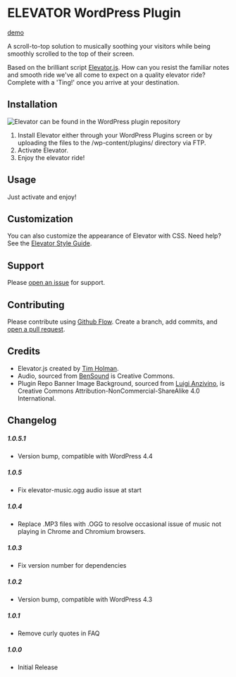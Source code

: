 # ELEVATOR WordPress Plugin

[demo](https://fatpony.me/plugins/elevator/)

A scroll-to-top solution to musically soothing your visitors while being smoothly scrolled to the top of their screen.

Based on the brilliant script [Elevator.js](https://github.com/tholman/elevator.js). How can you resist the familiar notes and smooth ride we've all come to expect on a quality elevator ride? Complete with a 'Ting!' once you arrive at your destination.

## Installation

![Elevator can be found in the WordPress plugin repository](https://fatpony.me/wp-content/uploads/2015/04/elevator-plugin.jpg)

1. Install Elevator either through your WordPress Plugins screen or by uploading the files to the /wp-content/plugins/ directory via FTP.
2. Activate Elevator.
3. Enjoy the elevator ride!

## Usage

Just activate and enjoy!

## Customization

You can also customize the appearance of Elevator with CSS. Need help? See the [Elevator Style Guide](https://fatpony.me/plugins/elevator/style-guide/).

## Support

Please [open an issue](https://github.com/ericakfranz/elevator/issues/new) for support.

## Contributing

Please contribute using [Github Flow](https://guides.github.com/introduction/flow/). Create a branch, add commits, and [open a pull request](https://github.com/ericakfranz/elevator/compare/).

## Credits

- Elevator.js created by [Tim Holman](http://tholman.com/). 
- Audio, sourced from [BenSound](http://www.bensound.com/) is Creative Commons. 
- Plugin Repo Banner Image Background, sourced from [Luigi Anzivino](https://www.flickr.com/photos/ilmungo/27091536), is Creative Commons Attribution-NonCommercial-ShareAlike 4.0 International.

## Changelog

##### 1.0.5.1 
- Version bump, compatible with WordPress 4.4

##### 1.0.5
- Fix elevator-music.ogg audio issue at start

##### 1.0.4
- Replace .MP3 files with .OGG to resolve occasional issue of music not playing in Chrome and Chromium browsers.

##### 1.0.3
- Fix version number for dependencies

##### 1.0.2
- Version bump, compatible with WordPress 4.3

##### 1.0.1
- Remove curly quotes in FAQ

##### 1.0.0
- Initial Release